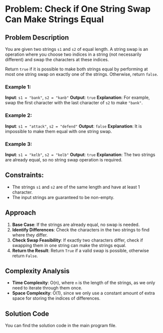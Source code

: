# Problem: Check if One String Swap Can Make Strings Equal

## Problem Description

You are given two strings `s1` and `s2` of equal length. A string swap is an operation where you choose two indices in a string (not necessarily different) and swap the characters at these indices.

Return `true` if it is possible to make both strings equal by performing at most one string swap on exactly one of the strings. Otherwise, return `false`.

### Example 1:
**Input**: `s1 = "bank"`, `s2 = "kanb"`
**Output**: `true`
**Explanation**: For example, swap the first character with the last character of `s2` to make `"bank"`.

### Example 2:
**Input**: `s1 = "attack"`, `s2 = "defend"`
**Output**: `false`
**Explanation**: It is impossible to make them equal with one string swap.

### Example 3:
**Input**: `s1 = "kelb"`, `s2 = "kelb"`
**Output**: `true`
**Explanation**: The two strings are already equal, so no string swap operation is required.

## Constraints:
- The strings `s1` and `s2` are of the same length and have at least 1 character.
- The input strings are guaranteed to be non-empty.

## Approach

1. **Base Case**: If the strings are already equal, no swap is needed.
2. **Identify Differences**: Check the characters in the two strings to find where they differ.
3. **Check Swap Feasibility**: If exactly two characters differ, check if swapping them in one string can make the strings equal.
4. **Return the Result**: Return `True` if a valid swap is possible, otherwise return `False`.

## Complexity Analysis

- **Time Complexity**: O(n), where `n` is the length of the strings, as we only need to iterate through them once.
- **Space Complexity**: O(1), since we only use a constant amount of extra space for storing the indices of differences.

## Solution Code

You can find the solution code in the main program file.
